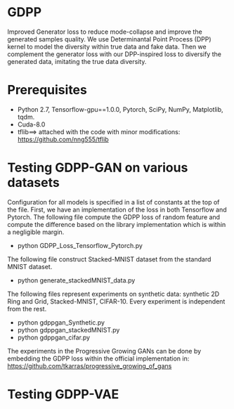 

# GDPP

Improved Generator loss to reduce mode-collapse and improve the generated samples quality. We use Determinantal Point Process (DPP) kernel to model the diversity within true data and fake data. Then we complement the generator loss with our DPP-inspired loss to diversify the generated data, imitating the true data diversity.

# Prerequisites

* Python 2.7, Tensorflow-gpu==1.0.0, Pytorch, SciPy, NumPy, Matplotlib, tqdm.
* Cuda-8.0
* tflib==> attached with the code with minor modifications: https://github.com/nng555/tflib

# Testing GDPP-GAN on various datasets

Configuration for all models is specified in a list of constants at the top of the file. First, we have an implementation of the loss in both Tensorflow and Pytorch. The following file compute the GDPP loss of random feature and compute the difference based on the library implementation which is within a negligible margin.
* python GDPP_Loss_Tensorflow_Pytorch.py

The following file construct Stacked-MNIST dataset from the standard MNIST dataset.
* python generate_stackedMNIST_data.py

The following files represent experiments on synthetic data: synthetic 2D Ring and Grid, Stacked-MNIST, CIFAR-10. Every experiment is independent from the rest.
* python gdppgan_Synthetic.py
* python gdppgan_stackedMNIST.py
* python gdppgan_cifar.py

The experiments in the Progressive Growing GANs can be done by embedding the GDPP loss within the official implementation in: https://github.com/tkarras/progressive_growing_of_gans

# Testing GDPP-VAE
